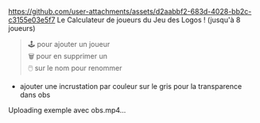 
https://github.com/user-attachments/assets/d2aabbf2-683d-4028-bb2c-c3155e03e5f7
Le Calculateur de joueurs du Jeu des Logos ! (jusqu'à 8 joueurs)

> 🕹️ pour ajouter un joueur<br>
> 🗑️ pour en supprimer un<br>
> 🖱️ sur le nom pour renommer<br>

+ ajouter une incrustation par couleur sur le gris pour la transparence dans obs


Uploading exemple avec obs.mp4…
